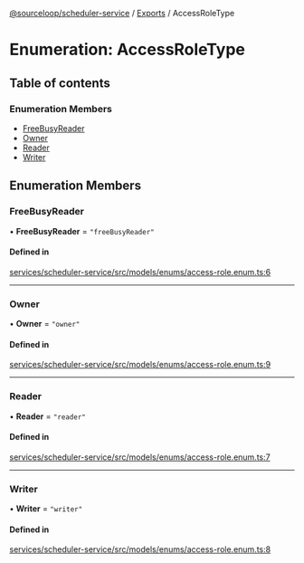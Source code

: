 [@sourceloop/scheduler-service](../README.md) / [Exports](../modules.md) / AccessRoleType

# Enumeration: AccessRoleType

## Table of contents

### Enumeration Members

- [FreeBusyReader](AccessRoleType.md#freebusyreader)
- [Owner](AccessRoleType.md#owner)
- [Reader](AccessRoleType.md#reader)
- [Writer](AccessRoleType.md#writer)

## Enumeration Members

### FreeBusyReader

• **FreeBusyReader** = ``"freeBusyReader"``

#### Defined in

[services/scheduler-service/src/models/enums/access-role.enum.ts:6](https://github.com/sourcefuse/loopback4-microservice-catalog/blob/77bb890a2/services/scheduler-service/src/models/enums/access-role.enum.ts#L6)

___

### Owner

• **Owner** = ``"owner"``

#### Defined in

[services/scheduler-service/src/models/enums/access-role.enum.ts:9](https://github.com/sourcefuse/loopback4-microservice-catalog/blob/77bb890a2/services/scheduler-service/src/models/enums/access-role.enum.ts#L9)

___

### Reader

• **Reader** = ``"reader"``

#### Defined in

[services/scheduler-service/src/models/enums/access-role.enum.ts:7](https://github.com/sourcefuse/loopback4-microservice-catalog/blob/77bb890a2/services/scheduler-service/src/models/enums/access-role.enum.ts#L7)

___

### Writer

• **Writer** = ``"writer"``

#### Defined in

[services/scheduler-service/src/models/enums/access-role.enum.ts:8](https://github.com/sourcefuse/loopback4-microservice-catalog/blob/77bb890a2/services/scheduler-service/src/models/enums/access-role.enum.ts#L8)
